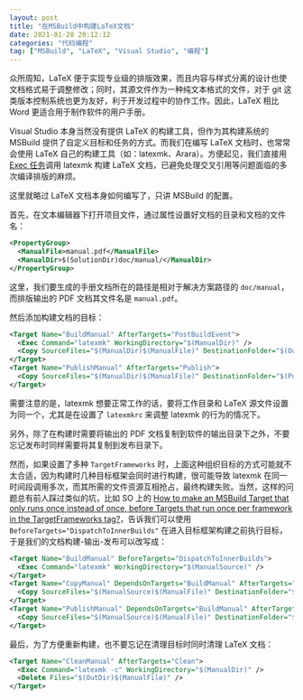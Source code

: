 ```yaml
---
layout: post
title: "在MSBuild中构建LaTeX文档"
date: 2021-01-28 20:12:12
categories: "代码编程"
tag: ["MSBuild", "LaTeX", "Visual Studio", "编程"]
---
```


众所周知，LaTeX 便于实现专业级的排版效果，而且内容与样式分离的设计也使文档格式易于调整修改；同时，其源文件作为一种纯文本格式的文件，对于 git 这类版本控制系统也更为友好，利于开发过程中的协作工作。因此，LaTeX 相比 Word 更适合用于制作软件的用户手册。

<!-- more -->

Visual Studio 本身当然没有提供 LaTeX 的构建工具，但作为其构建系统的 MSBuild 提供了自定义目标和任务的方式。而我们在编写 LaTeX 文档时，也常常会使用 LaTeX 自己的构建工具（如：latexmk、Arara）。方便起见，我们直接用 [Exec 任务](https://docs.microsoft.com/zh-cn/visualstudio/msbuild/exec-task)调用 latexmk 构建 LaTeX 文档，已避免处理交叉引用等问题面临的多次编译排版的麻烦。

这里就略过 LaTeX 文档本身如何编写了，只讲 MSBuild 的配置。

首先，在文本编辑器下打开项目文件，通过属性设置好文档的目录和文档的文件名：

```xml
<PropertyGroup>
  <ManualFile>manual.pdf</ManualFile>
  <ManualDir>$(SolutionDir)doc/manual/</ManualDir>
</PropertyGroup>
```

这里，我们要生成的手册文档所在的路径是相对于解决方案路径的 `doc/manual`，而排版输出的 PDF 文档其文件名是 `manual.pdf`。

然后添加构建文档的目标：

```xml
<Target Name="BuildManual" AfterTargets="PostBuildEvent">
  <Exec Command="latexmk" WorkingDirectory="$(ManualDir)" />
  <Copy SourceFiles="$(ManualDir)$(ManualFile)" DestinationFolder="$(OutDir)" />
</Target>
<Target Name="PublishManual" AfterTargets="Publish">
  <Copy SourceFiles="$(ManualDir)$(ManualFile)" DestinationFolder="$(PublishDir)" />
</Target>
```

需要注意的是，latexmk 想要正常工作的话，要将工作目录和 LaTeX 源文件设置为同一个，尤其是在设置了 `latexmkrc` 来调整 latexmk 的行为的情况下。

另外，除了在构建时需要将输出的 PDF 文档复制到软件的输出目录下之外，不要忘记发布时同样需要将其复制到发布目录下。

然而，如果设置了多种 `TargetFrameworks` 时，上面这种组织目标的方式可能就不太合适，因为构建时几种目标框架会同时进行构建，很可能导致 latexmk 在同一时间段调用多次，而其所需的文件资源互相抢占，最终构建失败。当然，这样的问题总有前人踩过类似的坑，比如 SO 上的 [How to make an MSBuild Target that only runs once instead of once, before Targets that run once per framework in the TargetFrameworks tag?](https://stackoverflow.com/questions/46675782/how-to-make-an-msbuild-target-that-only-runs-once-instead-of-once-before-target)，告诉我们可以使用 `BeforeTargets="DispatchToInnerBuilds"` 在进入目标框架构建之前执行目标，于是我们的文档构建-输出-发布可以改写成：

```xml
<Target Name="BuildManual" BeforeTargets="DispatchToInnerBuilds">
  <Exec Command="latexmk" WorkingDirectory="$(ManualSource)" />
</Target>
<Target Name="CopyManual" DependsOnTargets="BuildManual" AfterTargets="PostBuildEvent">
  <Copy SourceFiles="$(ManualSource)$(ManualFile)" DestinationFolder="$(OutDir)" />
</Target>
<Target Name="PublishManual" DependsOnTargets="BuildManual" AfterTargets="Publish">
  <Copy SourceFiles="$(ManualSource)$(ManualFile)" DestinationFolder="$(PublishDir)" />
</Target>
```

最后，为了方便重新构建，也不要忘记在清理目标时同时清理 LaTeX 文档：

```xml
<Target Name="CleanManual" AfterTargets="Clean">
  <Exec Command="latexmk -c" WorkingDirectory="$(ManualDir)" />
  <Delete Files="$(OutDir)$(ManualFile)" />
</Target>
```
